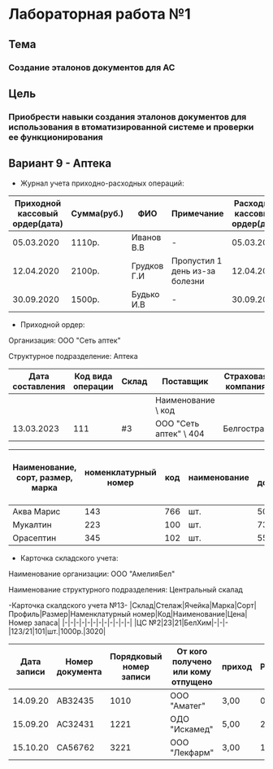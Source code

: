 # Лабораторная работа №1 #

## Тема ##

### Создание эталонов документов для АС ###

## Цель ##

### Приобрести навыки создания эталонов документов для использования в втоматизированной системе и проверки ее функционирования ###

## Вариант 9 - Аптека ##

* Журнал учета приходно-расходных операций:

|Приходной кассовый ордер(дата)|Сумма(руб.)|ФИО|Примечание|Расходный кассоввый ордер(дата)|Сумма(руб.)|ФИО|Примечание|
|---|---|---|---|---|---|---|---|
|05.03.2020|1110р.|Иванов В.В|-|05.03.2020|1500р.|Горький И.В|-|
|12.04.2020|2100р.|Грудков Г.И|Пропустил 1 день из-за болезни|12.04.2020|1700p.|Миронов И.С|-|
|30.09.2020|1500р.|Будько И.В|-|30.09.2020|2510p.|Бушкевич В.Я|шт.|

* Приходной ордер:

Организация: ООО "Cеть аптек"

Структурное подразделение: Аптека

|Дата составления|Код вида операции|Склад|Поставщик|Страховая компания|Корреспондирующий счет|Номер документа||
|---|---|---|---|---|---|---|---|
||||Наименование \ код||счет,субсчет \ код аналитического учета|сопроводительного \ платежного||
|13.03.2023|111|#3|ООО "Сеть аптек" \ 404|Белгострах|1000 \ 8|8.4 \ 11|5|

|Наименование, сорт, размер, марка|номенклатурный номер|код|наименование|по документу|принято|Цена руб.коп.|Сумма без учета НДС руб.коп.|Сумма НДС руб.коп.|Всего с учетом НДС руб.коп.|Номер паспорта|Порядковый номер по складской карте|
|---|---|---|---|---|---|---|---|---|---|---|---|
|Аква Марис|143|766|шт.|500|155|1550.|1550р.|310р.|1880р.|АВ2323|31|
|Мукалтин|223|100|шт.|730|710|3100.|3100.|620р.|3720р.|ВС212123|40|
|Орасептин|345|102|шт.|550|550|1700р.|1700р.|340р.|2040р.|АС43543|55|

* Карточка складского учета:
  
Наименование организации: ООО "АмелияБел"

Наименование структурного подразделения: Центральный скалад

-Карточка скалдского учета №13-
|Склад|Стелаж|Ячейка|Марка|Сорт|Профиль|Размер|Наменклатурный номер|Код|Наименование|Цена|Номер запаса|
|-|-|-|-|-|-|-|-|-|-|-|-|
|ЦС №2|23|21|БелХим|-|-|-|123/21|101|шт.|1000р.|3020|

|Дата записи|Номер документа|Порядковый номер записи|От кого получено или кому отпущено|приход|Расход|Остаток|Контроль(подпис, дата)|
|-|-|-|-|-|-|-|-|
|14.09.20|АВ32435|1010|ООО "Аматег"|3,00|0,00|3,00|Иванов 25.10.20|
|15.09.20|АС32431|1221|ОДО "Искамед"|5,00|2,00|3,00|Ежов 21.10.20|
|15.10.20|СА56762|3221|ООО "Лекфарм"|3,00|1,00|2,00|Будист 21.11.20|
